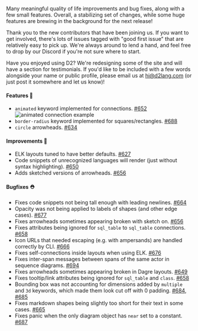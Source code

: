 Many meaningful quality of life improvements and bug fixes, along with a few small features. Overall, a stabilizing set of changes, while some huge features are brewing in the background for the next release!

Thank you to the new contributors that have been joining us. If you want to get involved, there's lots of issues tagged with "good first issue" that are relatively easy to pick up. We're always around to lend a hand, and feel free to drop by our Discord if you're not sure where to start.

Have you enjoyed using D2? We're redesigning some of the site and will have a section for testimonials. If you'd like to be included with a few words alongside your name or public profile, please email us at hi@d2lang.com (or just post it somewhere and let us know)!

#### Features 🚀

- `animated` keyword implemented for connections. [#652](https://github.com/terrastruct/d2/pull/652)
![animated connection example](https://user-images.githubusercontent.com/3120367/213055161-e6f1918b-150c-4beb-b61c-3ea05cc29f00.svg)
- `border-radius` keyword implemented for squares/rectangles. [#688](https://github.com/terrastruct/d2/pull/688)
- `circle` arrowheads. [#634](https://github.com/terrastruct/d2/pull/634)

#### Improvements 🧹

- ELK layouts tuned to have better defaults. [#627](https://github.com/terrastruct/d2/pull/627)
- Code snippets of unrecognized languages will render (just without syntax highlighting). [#650](https://github.com/terrastruct/d2/pull/650)
- Adds sketched versions of arrowheads. [#656](https://github.com/terrastruct/d2/pull/656)

#### Bugfixes ⛑️

- Fixes code snippets not being tall enough with leading newlines. [#664](https://github.com/terrastruct/d2/pull/664)
- Opacity was not being applied to labels of shapes (and other edge cases). [#677](https://github.com/terrastruct/d2/pull/677)
- Fixes arrowheads sometimes appearing broken with sketch on. [#656](https://github.com/terrastruct/d2/pull/656)
- Fixes attributes being ignored for `sql_table` to `sql_table` connections. [#658](https://github.com/terrastruct/d2/pull/658)
- Icon URLs that needed escaping (e.g. with ampersands) are handled correctly by CLI. [#666](https://github.com/terrastruct/d2/pull/666)
- Fixes self-connections inside layouts when using ELK. [#676](https://github.com/terrastruct/d2/pull/676)
- Fixes inter-span messages between spans of the same actor in sequence diagrams. [#694](https://github.com/terrastruct/d2/pull/694)
- Fixes arrowheads sometimes appearing broken in Dagre layouts. [#649](https://github.com/terrastruct/d2/pull/649)
- Fixes tooltip/link attributes being ignored for `sql_table` and `class`. [#658](https://github.com/terrastruct/d2/pull/658)
- Bounding box was not accounting for dimensions added by `multiple` and `3d` keywords, which made them look cut off with 0 padding. [#684](https://github.com/terrastruct/d2/pull/684), [#685](https://github.com/terrastruct/d2/pull/685)
- Fixes markdown shapes being slightly too short for their text in some cases. [#665](https://github.com/terrastruct/d2/pull/665)
- Fixes panic when the only diagram object has `near` set to a constant. [#687](https://github.com/terrastruct/d2/pull/687)
